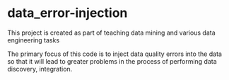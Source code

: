 # data_error-injection

This project is created as part of teaching data mining and various data engineering tasks

The primary focus of this code is to inject data quality errors into the data so that it will lead to greater problems in the process of performing data discovery, integration.

